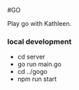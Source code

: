 #GO

Play go with Kathleen.

### local development

- cd server
- go run main.go
- cd ../gogo
- npm run start

